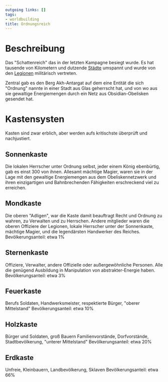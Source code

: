 ```yaml
---
outgoing links: []
tags:
- worldbuilding
title: Ordnungsreich
---
```

# Beschreibung
Das "Schattenreich" das in der letzten Kampagne besiegt wurde.
Es hat tausende von Kilometern und dutzende [Städte](cities) umspannt und wurde von den [Legionen](legionen) militärisch vertreten.  

Zentral gab es den Berg Akh-Antargat auf dem eine Entität die sich "Ordnung" nannte in einer Stadt aus Glas geherrscht hat, und von wo aus sie gewaltige Energiemengen durch ein Netz aus Obsidian-Obelisken gesendet hat.

# Kastensysten
Kasten sind zwar erblich, aber werden aufs kritischste überprüft und nachjustiert.

## Sonnenkaste
Die lokalen Herrscher unter Ordnung selbst, jeder einem König ebenbürtig, gab es einst 300 von ihnen. Allesamt mächtige Magier, waren sie in der Lage mit den gewaltige Energiemengen aus dem Obeliskennetzwerk und ihren einzigartigen und Bahnbrechenden Fähigkeiten erschreckend viel zu erreichen.

## Mondkaste
Die oberen "Adligen", war die Kaste damit beauftragt Recht und Ordnung zu wahren, zu Verwalten und zu Herrschen. Andere mitglieder waren die oberen Offiziere der Legionen, lokale Herrscher unter der Sonnenkaste, mächtige Magier, und die legendärsten Handwerker des Reiches.
Bevölkerungsanteil: etwa 1%

## Sternenkaste
Offiziere, Verwalter, andere Offizielle oder außergewöhnliche Personen. Alle die genügend Ausbildung in Manipulation von abstrakter-Energie haben.
Bevölkerungsanteil: etwa 3%

## Feuerkaste
Berufs Soldaten, Handwerksmeister, respektierte Bürger, "oberer Mittelstand"
Bevölkerungsanteil: etwa 10%

## Holzkaste
Bürger und Soldaten, groß Bauern Familienvorstände, Dorfvorstände, Stadtbevölkerung, "unterer Mittelstand"
Bevölkerungsanteil: etwa 20%

## Erdkaste
Unfreie, Kleinbauern, Landbevölkerung, Sklaven
Bevölkerungsanteil: etwa 66%


